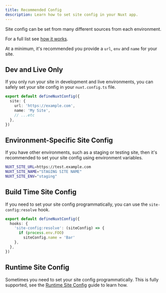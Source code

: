 ```yaml
---
title: Recommended Config
description: Learn how to set site config in your Nuxt app.
---
```


Site config can be set from many different sources from each environment.

For a full list see [how it works](/site-config/getting-started/how-it-works).

At a minimum, it's recommended you provide a `url`, `env` and `name` for your site.

## Dev and Live Only

If you only run your site in development and live environments, you can safely set your site config in your `nuxt.config.ts` file.

```ts [nuxt.config.ts]
export default defineNuxtConfig({
  site: {
    url: 'https://example.com',
    name: 'My Site',
    // ...etc
  },
})
```

## Environment-Specific Site Config

If you have other environments, such as a staging or testing site, then it's recommended to
set your site config using environment variables.

```bash
NUXT_SITE_URL=https://test.example.com
NUXT_SITE_NAME="STAGING SITE NAME"
NUXT_SITE_ENV="staging"
```

## Build Time Site Config

If you need to set your site config programmatically, you can use the `site-config:resolve` hook.

```ts
export default defineNuxtConfig({
  hooks: {
    'site-config:resolve': (siteConfig) => {
      if (process.env.FOO)
        siteConfig.name = 'Bar'
    },
  },
})
```

## Runtime Site Config

Sometimes you need to set your site config programmatically. This is fully supported, see the [Runtime Site Config](/site-config/guides/runtime-site-config) guide to
learn how.
